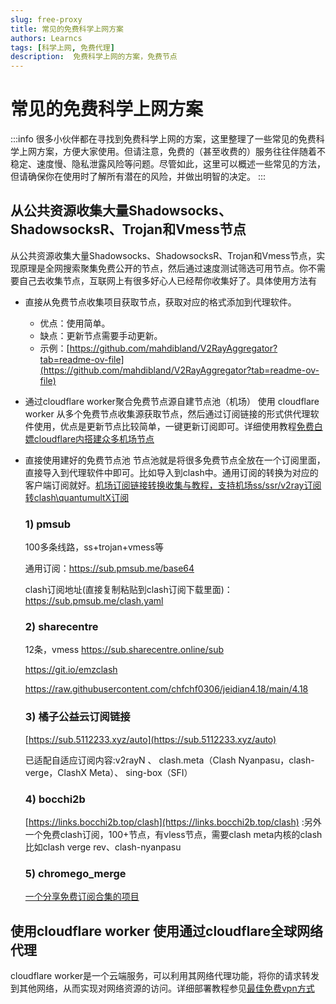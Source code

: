 ```yaml
---
slug: free-proxy
title: 常见的免费科学上网方案
authors: Learncs
tags: [科学上网, 免费代理]
description:  免费科学上网的方案，免费节点
---
```


# 常见的免费科学上网方案
:::info
很多小伙伴都在寻找到免费科学上网的方案，这里整理了一些常见的免费科学上网方案，方便大家使用。但请注意，免费的（甚至收费的）服务往往伴随着不稳定、速度慢、隐私泄露风险等问题。尽管如此，这里可以概述一些常见的方法，但请确保你在使用时了解所有潜在的风险，并做出明智的决定。
:::

## 从公共资源收集大量Shadowsocks、ShadowsocksR、Trojan和Vmess节点

从公共资源收集大量Shadowsocks、ShadowsocksR、Trojan和Vmess节点，实现原理是全网搜索聚集免费公开的节点，然后通过速度测试筛选可用节点。你不需要自己去收集节点，互联网上有很多好心人已经帮你收集好了。具体使用方法有
- 直接从免费节点收集项目获取节点，获取对应的格式添加到代理软件。
  - 优点：使用简单。
  - 缺点：更新节点需要手动更新。
  - 示例：[https://github.com/mahdibland/V2RayAggregator?tab=readme-ov-file](https://github.com/mahdibland/V2RayAggregator?tab=readme-ov-file)
- 通过cloudflare worker聚合免费节点源自建节点池（机场）
  使用 cloudflare worker 从多个免费节点收集源获取节点，然后通过订阅链接的形式供代理软件使用，优点是更新节点比较简单，一键更新订阅即可。详细使用教程[免费白嫖cloudflare内搭建众多机场节点](https://jdssl.top/index.php/2023/07/05/mfbpcloudfare/)
- 直接使用建好的免费节点池
  节点池就是将很多免费节点全放在一个订阅里面，直接导入到代理软件中即可。比如导入到clash中。通用订阅的转换为对应的客户端订阅就好。[机场订阅链接转换收集与教程，支持机场ss/ssr/v2ray订阅转clash\quantumultX订阅](/%E6%9C%BA%E5%9C%BA%E8%AE%A2%E9%98%85%E9%93%BE%E6%8E%A5%E8%BD%AC%E6%8D%A2%E6%95%99%E7%A8%8B.html)

    ### 1) pmsub
    100多条线路，ss+trojan+vmess等

    通用订阅：https://sub.pmsub.me/base64   

    clash订阅地址(直接复制粘贴到clash订阅下载里面)： https://sub.pmsub.me/clash.yaml  


    ### 2) sharecentre

    12条，vmess
    https://sub.sharecentre.online/sub 


    https://git.io/emzclash

    https://raw.githubusercontent.com/chfchf0306/jeidian4.18/main/4.18


    ### 3) 橘子公益云订阅链接

    [https://sub.5112233.xyz/auto](https://sub.5112233.xyz/auto)

    已适配自适应订阅内容:v2rayN 、 clash.meta（Clash Nyanpasu，clash-verge，ClashX Meta）、 sing-box（SFI）

   
    ### 4) bocchi2b

    [https://links.bocchi2b.top/clash](https://links.bocchi2b.top/clash) :另外一个免费clash订阅，100+节点，有vless节点，需要clash meta内核的clash 比如clash verge rev、clash-nyanpasu

    ### 5) chromego_merge

    [一个分享免费订阅合集的项目](https://github.com/Misaka-blog/chromego_merge?tab=readme-ov-file)

## 使用cloudflare worker 使用通过cloudflare全球网络代理
cloudflare worker是一个云端服务，可以利用其网络代理功能，将你的请求转发到其他网络，从而实现对网络资源的访问。详细部署教程参见[最佳免费vpn方式](https://jdssl.top/index.php/2023/07/21/2023vpn/)